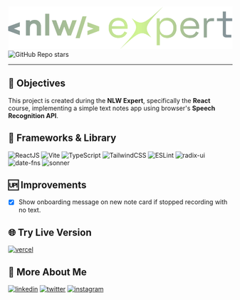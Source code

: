 <img src="public/media/logo.svg" alt="NLW Expert React">

<img alt="GitHub Repo stars" src="https://img.shields.io/github/stars/renanvcb/nlw-expert-notes?style=for-the-badge">

---

## 📄 Objectives

This project is created during the **NLW Expert**, specifically the **React** course, implementing a simple text notes app using browser's **Speech Recognition API**.

## 🚀 Frameworks & Library

![ReactJS](https://img.shields.io/badge/React-20232A?style=for-the-badge&logo=react&logoColor=61DAFB)
![Vite](https://img.shields.io/badge/Vite-B73BFE?style=for-the-badge&logo=vite&logoColor=FFD62E)
![TypeScript](https://img.shields.io/badge/TypeScript-007ACC?style=for-the-badge&logo=typescript&logoColor=white)
![TailwindCSS](https://img.shields.io/badge/Tailwind_CSS-38B2AC?style=for-the-badge&logo=tailwind-css&logoColor=white)
![ESLint](https://img.shields.io/badge/eslint-3A33D1?style=for-the-badge&logo=eslint&logoColor=white)
![radix-ui](https://img.shields.io/badge/radix_ui-000000?style=for-the-badge&logo=radix-ui)
![date-fns](https://img.shields.io/badge/date_fns-8c1b54?style=for-the-badge&logo=date-fns&logoColor=white)
![sonner](https://img.shields.io/badge/sonner-aa9add?style=for-the-badge&logo=react&logoColor=white)

## 🆙 Improvements

- [x] Show onboarding message on new note card if stopped recording with no text.

## 🌐 Try Live Version

[![vercel](https://img.shields.io/badge/Vercel-000000?style=for-the-badge&logo=vercel&logoColor=white)](https://nlw-expert-notes-beryl.vercel.app/)

## 🔗 More About Me

[![linkedin](https://img.shields.io/badge/linkedin-0A66C2?style=for-the-badge&logo=linkedin&logoColor=white)](https://linkedin.com/in/renanvcb)
[![twitter](https://img.shields.io/badge/twitter-1DA1F2?style=for-the-badge&logo=twitter&logoColor=white)](https://twitter.com/renanvcb)
[![instagram](https://img.shields.io/badge/instagram-E4405F?style=for-the-badge&logo=instagram&logoColor=white)](https://instagram.com/renanvcb)
